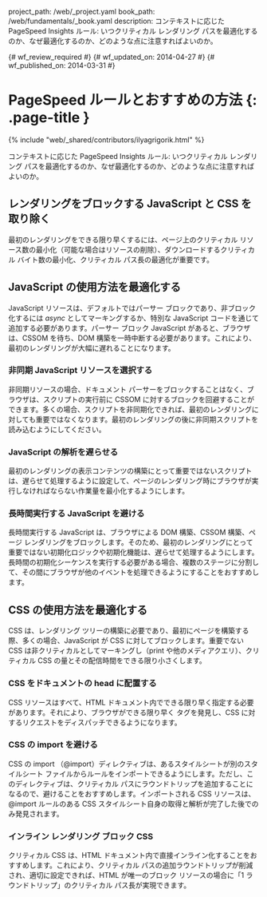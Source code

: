 project_path: /web/_project.yaml
book_path: /web/fundamentals/_book.yaml
description: コンテキストに応じた PageSpeed Insights ルール: いつクリティカル レンダリング パスを最適化するのか、なぜ最適化するのか、どのような点に注意すればよいのか。

{# wf_review_required #}
{# wf_updated_on: 2014-04-27 #}
{# wf_published_on: 2014-03-31 #}

# PageSpeed ルールとおすすめの方法 {: .page-title }

{% include "web/_shared/contributors/ilyagrigorik.html" %}


コンテキストに応じた PageSpeed Insights ルール: いつクリティカル レンダリング パスを最適化するのか、なぜ最適化するのか、どのような点に注意すればよいのか。

## レンダリングをブロックする JavaScript と CSS を取り除く

最初のレンダリングをできる限り早くするには、ページ上のクリティカル リソース数の最小化（可能な場合はリソースの削除）、ダウンロードするクリティカル バイト数の最小化、クリティカル パス長の最適化が重要です。

## JavaScript の使用方法を最適化する

JavaScript リソースは、デフォルトではパーサー ブロックであり、非ブロック化するには _async_ としてマーキングするか、特別な JavaScript コードを通じて追加する必要があります。パーサー ブロック JavaScript があると、ブラウザは、CSSOM を待ち、DOM 構築を一時中断する必要があります。これにより、最初のレンダリングが大幅に遅れることになります。

### **非同期 JavaScript リソースを選択する**

非同期リソースの場合、ドキュメント パーサーをブロックすることはなく、ブラウザは、スクリプトの実行前に CSSOM に対するブロックを回避することができます。多くの場合、スクリプトを非同期化できれば、最初のレンダリングに対しても重要ではなくなります。最初のレンダリングの後に非同期スクリプトを読み込むようにしてください。

### **JavaScript の解析を遅らせる**

最初のレンダリングの表示コンテンツの構築にとって重要ではないスクリプトは、遅らせて処理するように設定して、ページのレンダリング時にブラウザが実行しなければならない作業量を最小化するようにします。

### **長時間実行する JavaScript を避ける**

長時間実行する JavaScript は、ブラウザによる DOM 構築、CSSOM 構築、ページ レンダリングをブロックします。そのため、最初のレンダリングにとって重要ではない初期化ロジックや初期化機能は、遅らせて処理するようにします。長時間の初期化シーケンスを実行する必要がある場合、複数のステージに分割して、その間にブラウザが他のイベントを処理できるようにすることをおすすめします。

## CSS の使用方法を最適化する

CSS は、レンダリング ツリーの構築に必要であり、最初にページを構築する際、多くの場合、JavaScript が CSS に対してブロックします。重要でない CSS は非クリティカルとしてマーキングし（print や他のメディアクエリ）、クリティカル CSS の量とその配信時間をできる限り小さくします。

### **CSS をドキュメントの head に配置する**

CSS リソースはすべて、HTML ドキュメント内でできる限り早く指定する必要があります。それにより、ブラウザができる限り早く <link> タグを発見し、CSS に対するリクエストをディスパッチできるようになります。

### **CSS の import を避ける**

CSS の import （@import）ディレクティブは、あるスタイルシートが別のスタイルシート ファイルからルールをインポートできるようにします。ただし、このディレクティブは、クリティカル パスにラウンドトリップを追加することになるので、避けることをおすすめします。インポートされる CSS リソースは、@import ルールのある CSS スタイルシート自身の取得と解析が完了した後でのみ発見されます。

### **インライン レンダリング ブロック CSS**

クリティカル CSS は、HTML ドキュメント内で直接インライン化することをおすすめします。これにより、クリティカル パスの追加ラウンドトリップが削減され、適切に設定できれば、HTML が唯一のブロック リソースの場合に「1 ラウンドトリップ」のクリティカル パス長が実現できます。



